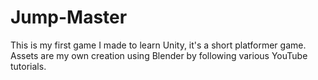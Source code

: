 # Jump-Master
This is my first game I made to learn Unity, it's a short platformer game.
Assets are my own creation using Blender by following various YouTube tutorials.
